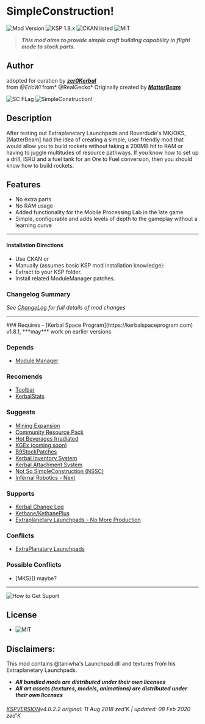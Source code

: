 <!-- Readme.md v1.2.0.0
SimpleConstruction
created: 17 Jul 18
updated: 03 Feb 2020 -->

<!-- Download on SpaceDock here or Github here.
Also available on CKAN. -->
[MODVERSION]: 4.0.2.3
[KSPVERSION]: 1.8.x

# SimpleConstruction!
![Mod Version](https://img.shields.io/github/v/release/zer0Kerbal/SimpleConstruction?include_prereleases) 
![KSP 1.8.x](https://img.shields.io/badge/KSP%20version-1.8.x-66ccff.svg?style=flat-square) 
![CKAN listed](https://img.shields.io/badge/CKAN-Indexed-brightgreen.svg) ![MIT](https://img.shields.io/badge/license-MIT-success "MIT") 

> ***This mod aims to provide simple craft building capability in flight mode to stock parts.*** 
## Author
adopted for curation by ***[zer0Kerbal](https://forum.kerbalspaceprogram.com/index.php?/profile/190933-zer0kerbal/)*** <br>
from *@EricWi* from* @RealGecko* Originally created by [***MatterBeam***](http://forum.kerbalspaceprogram.com/index.php?/profile/133334-matterbeam/)

![SC FLag](https://i.imgur.com/y01A9en.png "SimpleConstruction! Flag")
![SimpleConstruction!](https://spacedock.info/content/matterbeam_328/SimpleConstruction/SimpleConstruction-1455675320.902058.jpg "SimpleConstruction")

## Description
After testing out Extraplanetary Launchpads and Roverdude's MK/OKS, [MatterBeam] had the idea of creating a simple, user friendly mod that would allow you to build rockets without taking a 200MB hit to RAM or having to juggle multitudes of resource pathways. If you know how to set up a drill, ISRU and a fuel tank for an Ore to Fuel conversion, then you should know how to build rockets.

## Features
- No extra parts
- No RAM usage
- Added functionality for the Mobile Processing Lab in the late game
- Simple, configurable and adds levels of depth to the gameplay without a learning curve

<hr>

#### Installation Directions 
- Use CKAN
or
- Manually (assumes basic KSP mod installation knowledge):
 - Extract to your KSP folder.
 - Install related ModuleManager patches.

### Changelog Summary
*See [ChangeLog](https://github.com/zer0Kerbal/SimpleConstruction/blob/master/Changelog.md) for full details of mod changes*
<hr>
### Requires
 - [Kerbal Space Program](https://kerbalspaceprogram.com) v1.8.1, ***may*** work on earlier versions

### Depends
 - [Module Manager](http://forum.kerbalspaceprogram.com/index.php?/topic/50533-105-*)
 
### Recomends
- [Toolbar](https://forum.kerbalspaceprogram.com/index.php?/topic/161857-*)
- [KerbalStats](https://forum.kerbalspaceprogram.com/index.php?/topic/89285-*)

### Suggests
 - [Mining Expansion](http://forum.kerbalspaceprogram.com/index.php?/topic/130325-*)
 - [Community Resource Pack](https://forum.kerbalspaceprogram.com/index.php?/topic/166314-*)
 - [Hot Beverages Irradiated](https://github.com/zer0Kerbal/HotBeverageIrradiated)
 - [KGEx (coming soon)](https://github.com/zer0Kerbal/)
 - [B9StockPatches](https://forum.kerbalspaceprogram.com/index.php?/topic/190870-*)
 - [Kerbal Inventory System](http://forum.kerbalspaceprogram.com/index.php?/topic/149848-*)
 - [Kerbal Attachment System](http://forum.kerbalspaceprogram.com/index.php?/topic/142594-*)
 - [Not So SimpleConstruction (NSSC)](http://forum.kerbalspaceprogram.com/index.php?/topic/152309-*)
 - [Infernal Robotics - Next](https://forum.kerbalspaceprogram.com/index.php?/topic/184787-*)

### Supports
 - [Kerbal Change Log](https://forum.kerbalspaceprogram.com/index.php?/topic/179207-*)
 - [Kethane/KethanePlus](http://forum.kerbalspaceprogram.com/index.php?/topic/119480-*)
 - [Extraplanetary Launchpads - No More Production](https://github.com/theRagingIrishman/USI_EL)

### Conflicts
- [ExtraPlanatary Launchpads](https://forum.kerbalspaceprogram.com/index.php?/topic/54284-*)

### Possible Conflicts
- [MKS}() maybe?
<hr>

![How to Get Suport](https://i.imgur.com/YdYfStN.jpg "https://forum.kerbalspaceprogram.com/index.php?/topic/83212*")
## License
- ![MIT](https://img.shields.io/badge/license-MIT-success "MIT")<br>

## Disclaimers:
This mod contains @taniwha's Launchpad.dll and textures from his Extraplanetary Launchpads.
- ***All bundled mods are distributed under their own licenses***<br>
- ***All art assets (textures, models, animations) are distributed under their own licenses***<br>

###### [KSPVERSION][MODVERSION]v4.0.2.2 original: 11 Aug 2018 zed'K | updated: 08 Feb 2020 zed'K

<!--
CC BY-NC-SA-4.0
zer0Kerbal-->
